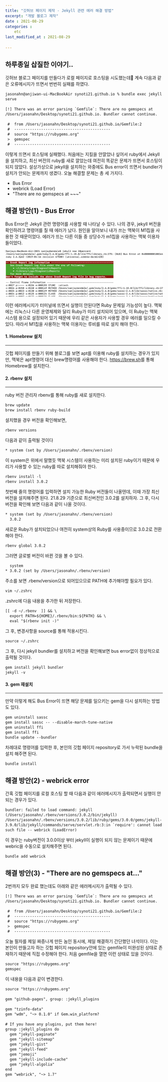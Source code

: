 ```yaml
---
title: "깃허브 페이지 제작 - Jekyll 관련 에러 해결 방법"
excerpt: "개발 블로그 제작"
date : 2021-08-29
categories :
    etc
last_modified_at : 2021-08-29

---
```

## 하루종일 삽질한 이야기..
깃허브 블로그 페이지를 만들다가 로컬 페이지로 호스팅을 시도했는데 계속 다음과 같은 오류메시지가 뜨면서 번번히 실패를 하였다.
~~~shell
jasonahn@anjiwan-ui-MacBookAir synoti21.github.io % bundle exec jekyll serve

[!] There was an error parsing `Gemfile`: There are no gemspecs at /Users/jasonahn/Desktop/synoti21.github.io. Bundler cannot continue.

 #  from /Users/jasonahn/Desktop/synoti21.github.io/Gemfile:2
 #  -------------------------------------------
 #  source "https://rubygems.org"
 >  gemspec
 #  -------------------------------------------
 ~~~
 이렇게 뜨면서 호스팅에 실패했다. 처음에는 지킬을 안깔았나 싶어서 ruby에서 Jekyll을 설치하고, 최신 버전의 ruby를 새로 깔았는데 여전히 똑같은 문제가 뜨면서 호스팅이 되지 않았다.
 설상가상으로 jekyll을 설치하는 와중에도 Bus error이 뜨면서 bundler가 설치가 안되는 문제까지 생겼다. 오늘 해결할 문제는 총 세 가지다.
 * Bus Error 
 * webrick (Load Error)
 * "There are no gemspecs at ~~~"
 

## 해결 방안(1) - Bus Error


 Bus Error은 Jekyll 관련 명령어를 사용할 때 나타날 수 있다. 나의 경우, jekyll 버전을
 확인하려고 명령어를 칠 때 에러가 났다. 
 원인을 알아보니 내가 쓰는 맥북이 M1칩을 사용한 것 때문이었다. 에러가 뜨는 다른 이들 중 상당수가 m1칩을 사용하는 맥북 이용자들이었다. 


![](/assets/images/crash.png)


이런 에러메시지가 터미널에 뜨면서 실행이 안된다면 Ruby 문제일 가능성이 높다. 맥북에는 리눅스나
다른 운영체제와 달리 Ruby가 미리 설치되어 있으며, 이 Ruby는 맥북 시스템 용으로 설정되어 있기 때문에 우리 같은 사용자가 사용할 경우 에러를 일으킬 수 있다. 따라서 M1칩을 사용하는 맥북 이용자는 루비를 따로 설치 해야 한다.

#### 1. Homebrew 설치
****
깃헙 페이지를 만들기 위해 블로그를 보면 apt를 이용해 ruby를 설치하는 경우가 있지만, 맥북은 apt명령어 대신 brew명령어를 사용해야 한다. <https://brew.sh>를 통해 Homebrew를 설치한다.

#### 2. rbenv 설치
****
ruby 버전 관리자 rbenv를 통해 ruby를 새로 설치한다. 
~~~shell
brew update
brew install rbenv ruby-build
~~~
설치했을 경우 버전을 확인해보면,
~~~shell
rbenv versions
~~~
다음과 같이 출력될 것이다
~~~shell
* system (set by /Users/jasonahn/.rbenv/version)
~~~
이 system은 위에서 말했듯 맥북 시스템이 사용하는 미리 설치된 ruby이기 때문에 우리가 사용할 수 있는 ruby를 따로 설치해줘야 한다.
~~~shell
rbenv install -l
rbenv install 3.0.2
~~~
첫번째 줄의 명령어를 입력하면 설치 가능한 Ruby 버전들이 나올텐데, 이때 가장 최신버전을 설치해주면 된다. 21.8.29 기준으로 최신버전인 3.0.2를 설치하자.
그 후, 다시 버전을 확인해 보면 다음과 같이 나올 것이다.
~~~shell
* system (set by /Users/jasonahn/.rbenv/version)
  3.0.2 
~~~
새로운 Ruby가 설치되었으나 여전히 system상의 Ruby를 사용중이므로 3.0.2로 전환해야 한다.
~~~shell
rbenv global 3.0.2
~~~
그러면 글로벌 버전이 바뀐 것을 볼 수 있다.
~~~shell
  system
* 3.0.2 (set by /Users/jasonahn/.rbenv/version)
~~~~
주소를 보면 .rbenv/version으로 되어있으므로 PATH에 추가해야할 필요가 있다.
~~~shell
vim ~/.zshrc
~~~
.zshrc에 다음 내용을 추가한 뒤 저장한다.
~~~shell
[[ -d ~/.rbenv  ]] && \
  export PATH=${HOME}/.rbenv/bin:${PATH} && \
  eval "$(rbenv init -)"
~~~
그 후, 변경사항을 source를 통해 적용시킨다.
~~~shell
source ~/.zshrc
~~~
그 후, 다시 jekyll bundler를 설치하고 버전을 확인해보면 bus error없이 정상적으로 출력될 것이다.
~~~
gem install jekyll bundler
jekyll -v
~~~
#### 3. gem 재설치
****
만약 이렇게 해도 Bus Error이 뜨면 해당 문제를 일으키는 gem을 다시 설치하는 방법도 있다.
~~~shell
gem uninstall sassc
gem install sassc -- --disable-march-tune-native
gem uninstall ffi
gem install ffi
bundle update --bundler
~~~
차례대로 명령어를 입력한 후, 본인의 깃헙 페이지 repository로 가서 누락된 bundle을 설치 해주면 된다.
~~~shell
bundle install
~~~

## 해결 방안(2) - webrick error
간혹 깃헙 페이지를 로컬 호스팅 할 때 다음과 같이 에러메시지가 출력되면서 실행이 안되는 경우가 있다.
~~~shell
bundler: failed to load command: jekyll (/Users/jasonahn/.rbenv/versions/3.0.2/bin/jekyll)
/Users/jasonahn/.rbenv/versions/3.0.2/lib/ruby/gems/3.0.0/gems/jekyll-3.9.0/lib/jekyll/commands/serve/servlet.rb:3:in `require': cannot load such file -- webrick (LoadError)
~~~
이 경우는 ruby버전이 3.0.0이상 부터 jekyll이 실행이 되지 않는 문제이기 때문에 webric을 수동으로 설치해주면 된다.
~~~shell
bundle add webrick
~~~

## 해결 방안(3) - "There are no gemspecs at..."
2번까지 모두 완료 했는데도 아래와 같은 에러메시지가 출력될 수 있다.
~~~shell
[!] There was an error parsing `Gemfile`: There are no gemspecs at /Users/jasonahn/Desktop/synoti21.github.io. Bundler cannot continue.

 #  from /Users/jasonahn/Desktop/synoti21.github.io/Gemfile:2
 #  -------------------------------------------
 #  source "https://rubygems.org"
 >  gemspec
 #  -------------------------------------------
~~~
오늘 필자를 제일 짜증나게 만든 놈인 동시에, 제일 해결하기 간단했던 녀석이다.
이는 본인이 만들고자 하는 깃헙 페이지 repository안에 있는 gemfile이 미완성된 상태로 존재하기 때문에 직접 수정해야 한다.
처음 gemfile을 열면 이런 상태로 있을 것이다.
~~~
source "https://rubygems.org"
gemspec
~~~
이 내용을 다음과 같이 변경한다.
~~~
source "https://rubygems.org"

gem "github-pages", group: :jekyll_plugins

gem "tzinfo-data"
gem "wdm", "~> 0.1.0" if Gem.win_platform?

# If you have any plugins, put them here!
group :jekyll_plugins do
  gem "jekyll-paginate"
  gem "jekyll-sitemap"
  gem "jekyll-gist"
  gem "jekyll-feed"
  gem "jemoji"
  gem "jekyll-include-cache"
  gem "jekyll-algolia"
end
gem "webrick", "~> 1.7"
~~~

